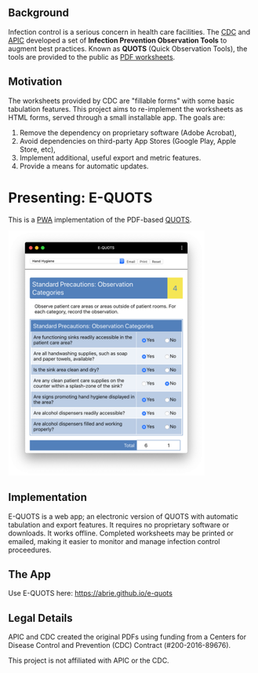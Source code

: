 ## Background

Infection control is a serious concern in health care facilities. The [CDC](https://cdc.gov) and [APIC](http://https://www.apic.org) developed a set of **Infection Prevention Observation Tools** to augment best practices. Known as **QUOTS** (Quick Observation Tools), the tools are provided to the public as [PDF worksheets](https://www.cdc.gov/infectioncontrol/tools/quots.html).

## Motivation

The worksheets provided by CDC are "fillable forms" with some basic tabulation features. This project aims to re-implement the worksheets as HTML forms, served through a small installable app. The goals are:

1. Remove the dependency on proprietary software (Adobe Acrobat),
2. Avoid dependencies on third-party App Stores (Google Play, Apple Store, etc),
3. Implement additional, useful export and metric features.
4. Provide a means for automatic updates.

# Presenting: E-QUOTS

This is a [PWA](https://developer.mozilla.org/en-US/docs/Web/Progressive_web_apps) implementation of the PDF-based [QUOTS](https://www.cdc.gov/infectioncontrol/tools/quots.html).

<img src="pwa-screenshot.png" width="400">

## Implementation

E-QUOTS is a web app; an electronic version of QUOTS with automatic tabulation and export features. It requires no proprietary software or downloads. It works offline. Completed worksheets may be printed or emailed, making it easier to monitor and manage infection control proceedures.

## The App

Use E-QUOTS here: https://abrie.github.io/e-quots

## Legal Details

APIC and CDC created the original PDFs using funding from a Centers for Disease Control and Prevention (CDC) Contract (#200-2016-89676).

This project is not affiliated with APIC or the CDC.
